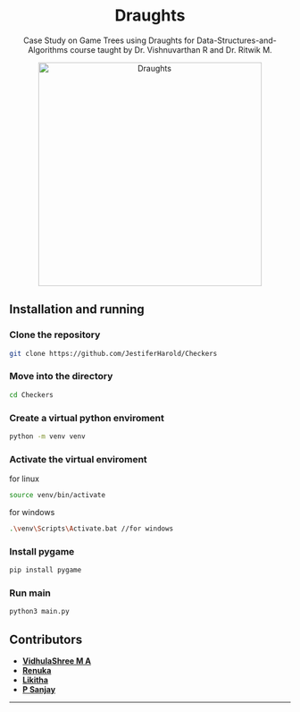 <div align = "center">

# Draughts

Case Study on Game Trees using Draughts for Data-Structures-and-Algorithms course taught by Dr. Vishnuvarthan R and Dr. Ritwik M.

<img src = "https://cdn.britannica.com/06/50606-050-81C1729E/Checkerboard-draughtboard-play.jpg" alt = "Draughts" height = 400 width = 400 >

</div>

## Installation and running

### Clone the repository 

```bash
git clone https://github.com/JestiferHarold/Checkers
```

### Move into the directory 

```bash
cd Checkers
```

### Create a virtual python enviroment

```bash
python -m venv venv
```

### Activate the virtual enviroment

for linux
```bash
source venv/bin/activate 
```

for windows
```bash
.\venv\Scripts\Activate.bat //for windows
```

### Install pygame

```bash
pip install pygame
```

### Run main 

```bash 
python3 main.py
```

## Contributors 

- **[VidhulaShree M A](https://github.com/voman3121)** <br>
- **[Renuka](https://github.com/RenukaBandepalli)** <br>
- **[Likitha](https://github.com/LikithaBatchu)** <br>
- **[P Sanjay](https://github.com/JestiferHarold)**

---